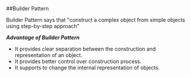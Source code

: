 ##Builder Pattern

Builder Pattern says that "construct a complex object from simple objects using step-by-step approach"

**_Advantage of Builder Pattern_**

* It provides clear separation between the construction and representation of an object.
* It provides better control over construction process.
* It supports to change the internal representation of objects.